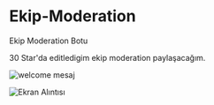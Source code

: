 # Ekip-Moderation
Ekip Moderation Botu



30 Star'da editledigim ekip moderation paylaşacağım.

![welcome mesaj](https://user-images.githubusercontent.com/99879670/154563927-2b7f327a-ee3d-4d40-8fce-c734976b6fc8.PNG)

![Ekran Alıntısı](https://user-images.githubusercontent.com/99879670/154564091-ec309e21-9a8f-447c-b1e9-6ae68d15f42a.PNG)

